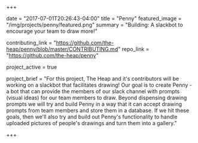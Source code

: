 +++

date = "2017-07-01T20:26:43-04:00"
title = "Penny"
featured_image = "/img/projects/penny/featured.png"
summary = "Building: A slackbot to encourage your team to draw more!"

contributing_link = "https://github.com/the-heap/penny/blob/master/CONTRIBUTING.md"
repo_link  = "https://github.com/the-heap/penny"

project_active = true

project_brief = "For this project, The Heap and it's contributors will be working on a slackbot that facilitates drawing! Our goal is to create Penny - a bot that can provide the members of our slack channel with prompts (visual ideas) for our team members to draw. Beyond dispensing drawing prompts we will try and build Penny in a way that it can accept drawing prompts from team members and store them in a database. If we hit these goals, then we'll also try and build out Penny's functionality to handle uploaded pictures of people's drawings and turn them into a gallery."

+++
